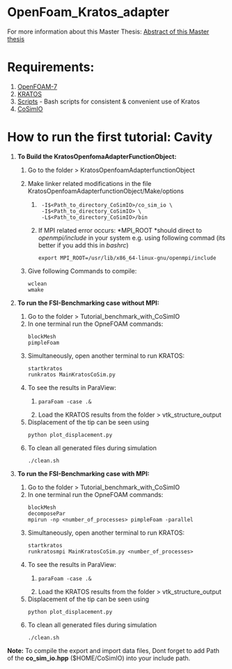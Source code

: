 # OpenFoam_Kratos_adapter
For more information about this Master Thesis: [Abstract of this Master thesis](https://github.com/ashishdarekar/OpenFoam_Kratos_adapter/blob/main/Abstract_of_Master_Thesis_ashish_darekar.pdf)

# Requirements:
1. [OpenFOAM-7](https://openfoam.org/download/7-ubuntu/)
2. [KRATOS](https://github.com/KratosMultiphysics/Kratos)
3. [Scripts](https://github.com/philbucher/bash_scripts) - Bash scripts for consistent & convenient use of Kratos
4. [CoSimIO](https://github.com/KratosMultiphysics/CoSimIO)

# How to run the first tutorial: Cavity
1. **To Build the KratosOpenfomaAdapterFunctionObject:**
    1. Go to the folder > KratosOpenfoamAdapterfunctionObject
    2. Make linker related modifications in the file KratosOpenfoamAdapterfunctionObject/Make/options
        1. ```
            -I$<Path_to_directory_CoSimIO>/co_sim_io \
            -I$<Path_to_directory_CoSimIO> \
            -L$<Path_to_directory_CoSimIO>/bin
           ```

        2. If MPI related error occurs: *MPI_ROOT *should direct to *openmpi/include* in your system
           e.g. using following commad (its better if you add this in *bashrc*)
           ```
           export MPI_ROOT=/usr/lib/x86_64-linux-gnu/openmpi/include
           ```

    3.  Give following Commands to compile:
        ```
        wclean
        wmake
        ```

2. **To run the FSI-Benchmarking case without MPI:**
    1. Go to the folder > Tutorial_benchmark_with_CoSimIO
    2. In one terminal run the OpneFOAM commands:
        ```
        blockMesh
        pimpleFoam
        ```
    3. Simultaneously, open another terminal to run KRATOS:
        ```
        startkratos
        runkratos MainKratosCoSim.py
        ```
    4. To see the results in ParaView:
        1.  ```
            paraFoam -case .&
            ```
        2. Load the KRATOS results from the folder > vtk_structure_output
    5. Displacement of the tip can be seen using
        ```
        python plot_displacement.py
        ```
    6. To clean all generated files during simulation
        ```
        ./clean.sh
        ```
2. **To run the FSI-Benchmarking case with MPI:**
    1. Go to the folder > Tutorial_benchmark_with_CoSimIO
    2. In one terminal run the OpneFOAM commands:
        ```
        blockMesh
        decomposePar
        mpirun -np <number_of_processes> pimpleFoam -parallel
        ```
    3. Simultaneously, open another terminal to run KRATOS:
        ```
        startkratos
        runkratosmpi MainKratosCoSim.py <number_of_processes>
        ```
    4. To see the results in ParaView:
        1.  ```
            paraFoam -case .&
            ```
        2. Load the KRATOS results from the folder > vtk_structure_output
    5. Displacement of the tip can be seen using
        ```
        python plot_displacement.py
        ```
    6. To clean all generated files during simulation
        ```
        ./clean.sh
        ```

**Note:** To compile the export and import data files, Dont forget to add Path of the **co_sim_io.hpp** ($HOME/CoSimIO) into your include path.
